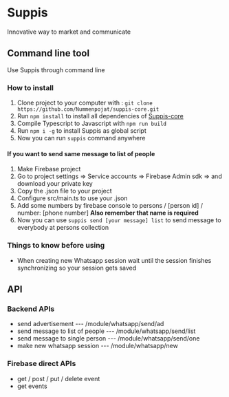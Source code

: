 # Suppis

Innovative way to market and communicate

## Command line tool

Use Suppis through command line

### How to install

1. Clone project to your computer with : `git clone https://github.com/Nummenpojat/suppis-core.git`
2. Run `npm install` to install all dependencies of [Suppis-core](https://github.com/Nummenpojat/suppis-core)
3. Compile Typescript to Javascript with `npm run build`
3. Run `npm i -g` to install Suppis as global script
4. Now you can run `suppis` command anywhere

#### If you want to send same message to list of people
1. Make Firebase project
2. Go to project settings => Service accounts => Firebase Admin sdk => and download your private key
3. Copy the .json file to your project
4. Configure src/main.ts to use your .json
5. Add some numbers by firebase console to persons / [person id] / number: [phone number] **Also remember that name is required**
6. Now you can use `suppis send [your message] list` to send message to everybody at persons collection

### Things to know before using
- When creating new Whatsapp session wait until the session finishes synchronizing so your session gets saved

## API
### Backend APIs
- send advertisement --- /module/whatsapp/send/ad
- send message to list of people --- /module/whatsapp/send/list
- send message to single person --- /module/whatsapp/send/one
- make new whatsapp session --- /module/whatsapp/new

### Firebase direct APIs
- get / post / put / delete event
- get events